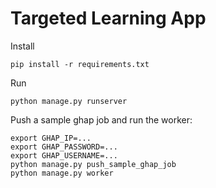 Targeted Learning App
===

Install

	pip install -r requirements.txt

Run

	python manage.py runserver

Push a sample ghap job and run the worker:
	
	export GHAP_IP=...
	export GHAP_PASSWORD=...
	export GHAP_USERNAME=...
	python manage.py push_sample_ghap_job
	python manage.py worker